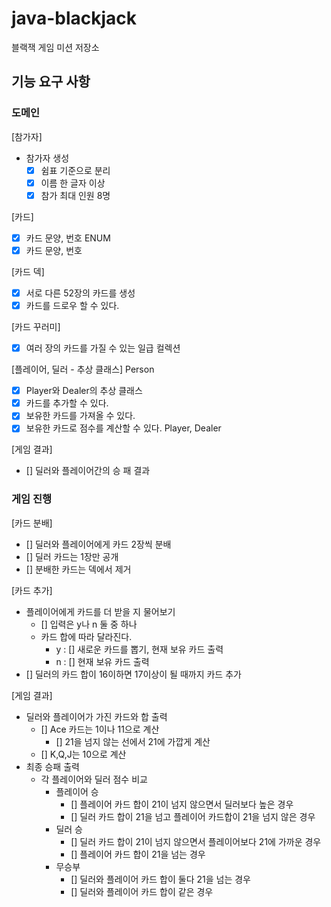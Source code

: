 # java-blackjack
블랙잭 게임 미션 저장소

## 기능 요구 사항

### 도메인

[참가자]
- 참가자 생성
    - [x] 쉼표 기준으로 분리
    - [x] 이름 한 글자 이상
    - [x] 참가 최대 인원 8명
    
[카드]
- [x] 카드 문양, 번호 ENUM
- [x] 카드 문양, 번호

[카드 덱]
- [x] 서로 다른 52장의 카드를 생성
- [x] 카드를 드로우 할 수 있다.

[카드 꾸러미]
- [x] 여러 장의 카드를 가질 수 있는 일급 컬렉션

[플레이어, 딜러 - 추상 클래스]
Person
- [x] Player와 Dealer의 추상 클래스
- [x] 카드를 추가할 수 있다.
- [x] 보유한 카드를 가져올 수 있다.
- [x] 보유한 카드로 점수를 계산할 수 있다.
Player, Dealer

[게임 결과]
- [] 딜러와 플레이어간의 승 패 결과

### 게임 진행

[카드 분배]
- [] 딜러와 플레이어에게 카드 2장씩 분배
- [] 딜러 카드는 1장만 공개
- [] 분배한 카드는 덱에서 제거

[카드 추가]
- 플레이어에게 카드를 더 받을 지 물어보기
    - [] 입력은 y나 n 둘 중 하나
    - 카드 합에 따라 달라진다.
        - y : [] 새로운 카드를 뽑기, 현재 보유 카드 출력
        - n : [] 현재 보유 카드 출력
- [] 딜러의 카드 합이 16이하면 17이상이 될 때까지 카드 추가

[게임 결과]
- 딜러와 플레이어가 가진 카드와 합 출력
    - [] Ace 카드는 1이나 11으로 계산
        - [] 21을 넘지 않는 선에서 21에 가깝게 계산
    - [] K,Q,J는 10으로 계산
- 최종 승패 출력
    - 각 플레이어와 딜러 점수 비교
        - 플레이어 승
            - [] 플레이어 카드 합이 21이 넘지 않으면서 딜러보다 높은 경우
            - [] 딜러 카드 합이 21을 넘고 플레이어 카드합이 21을 넘지 않은 경우
        - 딜러 승
            - [] 딜러 카드 합이 21이 넘지 않으면서 플레이어보다 21에 가까운 경우
            - [] 플레이어 카드 합이 21을 넘는 경우
        - 무승부
            - [] 딜러와 플레이어 카드 합이 둘다 21을 넘는 경우
            - [] 딜러와 플레이어 카드 합이 같은 경우
